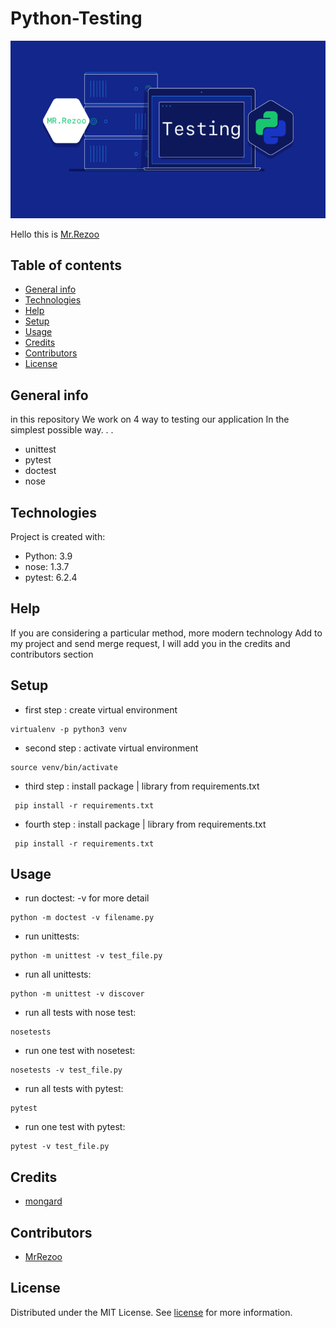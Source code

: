 # Python-Testing

![python](assets/test.png)

Hello this is [Mr.Rezoo](https://www.linkedin.com/in/reza-mobaraki/)

## Table of contents

* [General info](#General-info)
* [Technologies](#Technologies)
* [Help](#Help)
* [Setup](#Setup)
* [Usage](#Usage)
* [Credits](#credits)
* [Contributors](#Contributors)
* [License](#license)

## General info

in this repository We work on 4 way to testing our application In the simplest
possible way. . .

* unittest
* pytest
* doctest
* nose


## Technologies

Project is created with:

* Python: 3.9
* nose: 1.3.7
* pytest: 6.2.4

## Help

If you are considering a particular method, more modern technology Add to my
project and send merge request, I will add you in the credits and contributors
section

## Setup

* first step : create virtual environment

```shell
virtualenv -p python3 venv 
```

* second step : activate virtual environment

```shell
source venv/bin/activate  
```

* third step : install package | library from requirements.txt

```shell
 pip install -r requirements.txt
```

* fourth step : install package | library from requirements.txt

```shell
 pip install -r requirements.txt
```

## Usage

* run doctest: -v for more detail

```shell
python -m doctest -v filename.py
```

* run unittests:

```shell
python -m unittest -v test_file.py
```

* run all unittests:

```shell
python -m unittest -v discover
```

* run all tests with nose test:

```shell
nosetests
```

* run one test with nosetest:

```shell
nosetests -v test_file.py
```

* run all tests with pytest:

```shell
pytest
```

* run one test with pytest:

```shell
pytest -v test_file.py
```

## Credits

* [mongard](https://www.mongard.ir/courses/unittest)

## Contributors

* [MrRezoo](https://github.com/MrRezoo)

## License

Distributed under the MIT License. See [license](LICENSE) for more information.